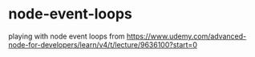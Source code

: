 # node-event-loops
playing with node event loops from https://www.udemy.com/advanced-node-for-developers/learn/v4/t/lecture/9636100?start=0
